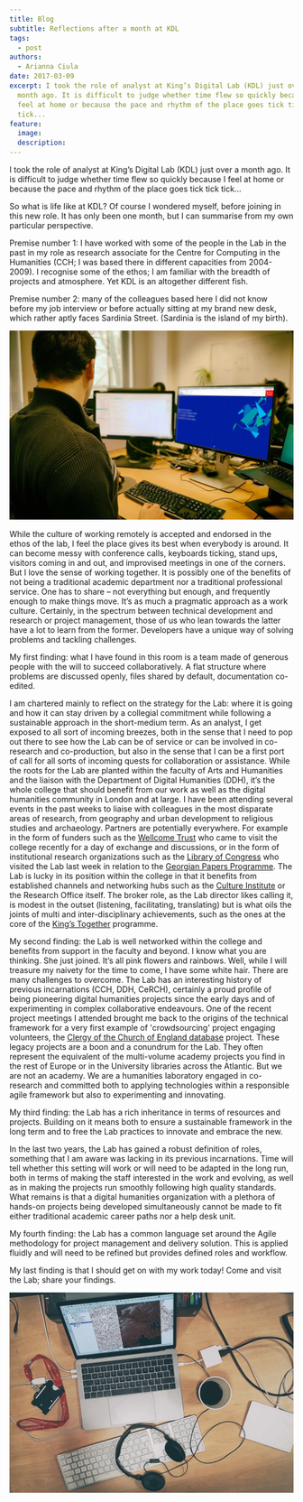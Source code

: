 ```yaml
---
title: Blog
subtitle: Reflections after a month at KDL
tags:
  - post
authors:
  - Arianna Ciula
date: 2017-03-09
excerpt: I took the role of analyst at King’s Digital Lab (KDL) just over a
  month ago. It is difficult to judge whether time flew so quickly because I
  feel at home or because the pace and rhythm of the place goes tick tick
  tick...
feature:
  image:
  description:
---
```


I took the role of analyst at King’s Digital Lab (KDL) just over a month ago. It is difficult to judge whether time flew so quickly because I feel at home or because the pace and rhythm of the place goes tick tick tick...

So what is life like at KDL? Of course I wondered myself, before joining in this new role. It has only been one month, but I can summarise from my own particular perspective.

Premise number 1: I have worked with some of the people in the Lab in the past in my role as research associate for the Centre for Computing in the Humanities (CCH; I was based there in different capacities from 2004-2009). I recognise some of the ethos; I am familiar with the breadth of projects and atmosphere. Yet KDL is an altogether different fish.

Premise number 2: many of the colleagues based here I did not know before my job interview or before actually sitting at my brand new desk, which rather aptly faces Sardinia Street. (Sardinia is the island of my birth).

![Desk in the lab](/images/blog_desk_2.width-1024.jpg)

While the culture of working remotely is accepted and endorsed in the ethos of the lab, I feel the place gives its best when everybody is around. It can become messy with conference calls, keyboards ticking, stand ups, visitors coming in and out, and improvised meetings in one of the corners. But I love the sense of working together. It is possibly one of the benefits of not being a traditional academic department nor a traditional professional service. One has to share – not everything but enough, and frequently enough to make things move. It’s as much a pragmatic approach as a work culture. Certainly, in the spectrum between technical development and research or project management, those of us who lean towards the latter have a lot to learn from the former. Developers have a unique way of solving problems and tackling challenges.

My first finding: what I have found in this room is a team made of generous people with the will to succeed collaboratively. A flat structure where problems are discussed openly, files shared by default, documentation co-edited.

I am chartered mainly to reflect on the strategy for the Lab: where it is going and how it can stay driven by a collegial commitment while following a sustainable approach in the short-medium term. As an analyst, I get exposed to all sort of incoming breezes, both in the sense that I need to pop out there to see how the Lab can be of service or can be involved in co-research and co-production, but also in the sense that I can be a first port of call for all sorts of incoming quests for collaboration or assistance. While the roots for the Lab are planted within the faculty of Arts and Humanities and the liaison with the Department of Digital Humanities (DDH), it’s the whole college that should benefit from our work as well as the digital humanities community in London and at large. I have been attending several events in the past weeks to liaise with colleagues in the most disparate areas of research, from geography and urban development to religious studies and archaeology. Partners are potentially everywhere. For example in the form of funders such as the [Wellcome Trust](https://wellcome.ac.uk/) who came to visit the college recently for a day of exchange and discussions, or in the form of institutional research organizations such as the [Library of Congress](https://www.loc.gov/) who visited the Lab last week in relation to the [Georgian Papers Programme](http://georgianpapersprogramme.com/). The Lab is lucky in its position within the college in that it benefits from established channels and networking hubs such as the [Culture Institute](http://www.kcl.ac.uk/cultural/cultural-institute/index.aspx) or the Research Office itself. The broker role, as the Lab director likes calling it, is modest in the outset (listening, facilitating, translating) but is what oils the joints of multi and inter-disciplinary achievements, such as the ones at the core of the [King’s Together](http://www.kcl.ac.uk/innovation/research/strategy/together/Kings-Together.aspx) programme.

My second finding: the Lab is well networked within the college and benefits from support in the faculty and beyond. I know what you are thinking. She just joined. It’s all pink flowers and rainbows. Well, while I will treasure my naivety for the time to come, I have some white hair. There are many challenges to overcome. The Lab has an interesting history of previous incarnations (CCH, DDH, CeRCH), certainly a proud profile of being pioneering digital humanities projects since the early days and of experimenting in complex collaborative endeavours. One of the recent project meetings I attended brought me back to the origins of the technical framework for a very first example of 'crowdsourcing' project engaging volunteers, the [Clergy of the Church of England database](http://theclergydatabase.org.uk/) project. These legacy projects are a boon and a conundrum for the Lab. They often represent the equivalent of the multi-volume academy projects you find in the rest of Europe or in the University libraries across the Atlantic. But we are not an academy. We are a humanities laboratory engaged in co-research and committed both to applying technologies within a responsible agile framework but also to experimenting and innovating.

My third finding: the Lab has a rich inheritance in terms of resources and projects. Building on it means both to ensure a sustainable framework in the long term and to free the Lab practices to innovate and embrace the new.

In the last two years, the Lab has gained a robust definition of roles, something that I am aware was lacking in its previous incarnations. Time will tell whether this setting will work or will need to be adapted in the long run, both in terms of making the staff interested in the work and evolving, as well as in making the projects run smoothly following high quality standards. What remains is that a digital humanities organization with a plethora of hands-on projects being developed simultaneously cannot be made to fit either traditional academic career paths nor a help desk unit.

My fourth finding: the Lab has a common language set around the Agile methodology for project management and delivery solution. This is applied fluidly and will need to be refined but provides defined roles and workflow.

My last finding is that I should get on with my work today! Come and visit the Lab; share your findings.

![desk_shot](/images/blog_desk.width-1024.jpg)
